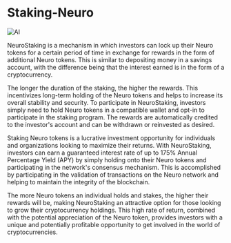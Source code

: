 # Staking-Neuro

![AI](https://neurosearch.ai/assets/img/github/stak.jpg)


NeuroStaking is a mechanism in which investors can lock up their Neuro tokens for a certain period of time in exchange for rewards in the form of additional Neuro tokens. This is similar to depositing money in a savings account, with the difference being that the interest earned is in the form of a cryptocurrency. 

The longer the duration of the staking, the higher the rewards. This incentivizes long-term holding of the Neuro tokens and helps to increase its overall stability and security. To participate in NeuroStaking, investors simply need to hold Neuro tokens in a compatible wallet and opt-in to participate in the staking program. The rewards are automatically credited to the investor's account and can be withdrawn or reinvested as desired.

Staking Neuro tokens is a lucrative investment opportunity for individuals and organizations looking to maximize their returns. With NeuroStaking, investors can earn a guaranteed interest rate of up to 175% Annual Percentage Yield (APY) by simply holding onto their Neuro tokens and participating in the network's consensus mechanism. This is accomplished by participating in the validation of transactions on the Neuro network and helping to maintain the integrity of the blockchain. 

The more Neuro tokens an individual holds and stakes, the higher their rewards will be, making NeuroStaking an attractive option for those looking to grow their cryptocurrency holdings. This high rate of return, combined with the potential appreciation of the Neuro token, provides investors with a unique and potentially profitable opportunity to get involved in the world of cryptocurrencies.
